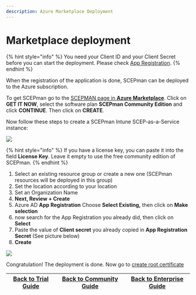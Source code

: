 ```yaml
---
description: Azure Marketplace Deployment
---
```


# Marketplace deployment

{% hint style="info" %}
You need your Client ID and your Client Secret before you can start the deployment. Please check [App Registration](../azure-app-registration.md).
{% endhint %}

When the registration of the application is done, SCEPman can be deployed to the Azure subscription.

To get SCEPman go to the [SCEPMAN page in **Azure Marketplace**](https://azuremarketplace.microsoft.com/en-us/marketplace/apps/glueckkanja-gabag.scepman?tab=Overview). Click on **GET IT NOW**, select the software plan **SCEPman Community Edition** and click **CONTINUE**. Then click on **CREATE**.

Now follow these steps to create a SCEPman Intune SCEP-as-a-Service instance:

![](<../../.gitbook/assets/2021-10-11 13\_49\_06-Create SCEPman \_ Intune SCEP-as-a-Service - Microsoft Azure and 11 more pages - .png>)

{% hint style="info" %}
If you have a license key, you can paste it into the field **License Key**. Leave it empty to use the free community edition of SCEPman.
{% endhint %}

1. Select an existing resource group or create a new one (SCEPman resources will be deployed in this group)
2. Set the location according to your location
3. Set an Organization Name
4. **Next, Review + Create**
5. Azure AD **App Registration** Choose **Select Existing,** then click on **Make selection**
6. now search for the App Registration you already did, then click on **Select**
7. Paste the value of **Client secret** you already copied in **App Registration Secret** (See picture below)
8. **Create**

![](<../../.gitbook/assets/2021-10-11 14\_25\_40-Create SCEPman \_ Intune SCEP-as-a-Service - Microsoft Azure and 13 more pages - .png>)

Congratulation! The deployment is done. Now go to [create root certificate](../first-run-root-cert.md)

| [Back to Trial Guide](../../scepman-deployment/trial-guide.md#step-2-deploy-scepman-base-services) | [Back to Community Guide](../../scepman-deployment/community-guide.md#step-2-deploy-scepman-base-services) | [Back to Enterprise Guide](../../scepman-deployment/enterprise-guide.md#step-1-azure-app-registration) |
| -------------------------------------------------------------------------------------------------- | ---------------------------------------------------------------------------------------------------------- | ------------------------------------------------------------------------------------------------------ |
